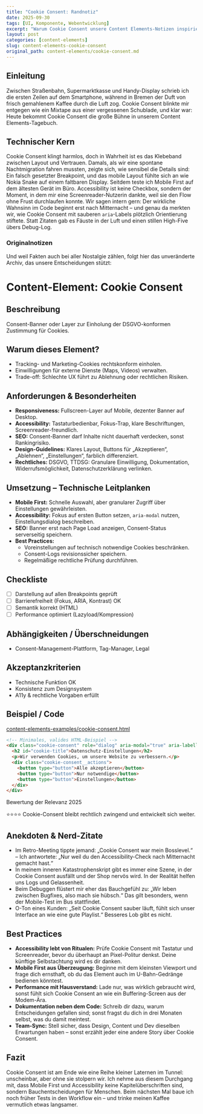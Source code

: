 ```yaml
---
title: "Cookie Consent: Randnotiz"
date: 2025-09-30
tags: [UI, Komponente, Webentwicklung]
excerpt: "Warum Cookie Consent unsere Content Elements-Notizen inspiriert."
layout: post
categories: [content-elements]
slug: content-elements-cookie-consent
original_path: content-elements/cookie-consent.md
---
```


## Einleitung
Zwischen Straßenbahn, Supermarktkasse und Handy-Display schrieb ich die ersten Zeilen auf dem Smartphone, während in Bremen der Duft von frisch gemahlenem Kaffee durch die Luft zog. Cookie Consent blinkte mir entgegen wie ein Mixtape aus einer vergessenen Schublade, und klar war: Heute bekommt Cookie Consent die große Bühne in unserem Content Elements-Tagebuch.

## Technischer Kern
Cookie Consent klingt harmlos, doch in Wahrheit ist es das Klebeband zwischen Layout und Vertrauen. Damals, als wir eine spontane Nachtmigration fahren mussten, zeigte sich, wie sensibel die Details sind: Ein falsch gesetzter Breakpoint, und das mobile Layout fühlte sich an wie Nokia Snake auf einem faltbaren Display. Seitdem teste ich Mobile First auf dem ältesten Gerät im Büro. Accessibility ist keine Checkbox, sondern der Moment, in dem mir eine Screenreader-Nutzerin dankte, weil sie den Flow ohne Frust durchlaufen konnte. Wir sagen intern gern: Der wirkliche Wahnsinn im Code beginnt erst nach Mitternacht – und genau da merkten wir, wie Cookie Consent mit sauberen `aria`-Labels plötzlich Orientierung stiftete. Statt Zitaten gab es Fäuste in der Luft und einen stillen High-Five übers Debug-Log.

### Originalnotizen
Und weil Fakten auch bei aller Nostalgie zählen, folgt hier das unveränderte Archiv, das unsere Entscheidungen stützt:
# Content-Element: Cookie Consent

## Beschreibung
Consent-Banner oder Layer zur Einholung der DSGVO-konformen Zustimmung für Cookies.

## Warum dieses Element?
- Tracking- und Marketing-Cookies rechtskonform einholen.
- Einwilligungen für externe Dienste (Maps, Videos) verwalten.
- Trade-off: Schlechte UX führt zu Ablehnung oder rechtlichen Risiken.

## Anforderungen & Besonderheiten
- **Responsiveness:** Fullscreen-Layer auf Mobile, dezenter Banner auf Desktop.
- **Accessibility:** Tastaturbedienbar, Fokus-Trap, klare Beschriftungen, Screenreader-freundlich.
- **SEO:** Consent-Banner darf Inhalte nicht dauerhaft verdecken, sonst Rankingrisiko.
- **Design-Guidelines:** Klares Layout, Buttons für „Akzeptieren“, „Ablehnen“, „Einstellungen“, farblich differenziert.
- **Rechtliches:** DSGVO, TTDSG: Granulare Einwilligung, Dokumentation, Widerrufsmöglichkeit, Datenschutzerklärung verlinken.

## Umsetzung – Technische Leitplanken
- **Mobile First:** Schnelle Auswahl, aber granularer Zugriff über Einstellungen gewährleisten.
- **Accessibility:** Fokus auf ersten Button setzen, `aria-modal` nutzen, Einstellungsdialog beschreiben.
- **SEO:** Banner erst nach Page Load anzeigen, Consent-Status serverseitig speichern.
- **Best Practices:**
  - Voreinstellungen auf technisch notwendige Cookies beschränken.
  - Consent-Logs revisionssicher speichern.
  - Regelmäßige rechtliche Prüfung durchführen.

## Checkliste
- [ ] Darstellung auf allen Breakpoints geprüft
- [ ] Barrierefreiheit (Fokus, ARIA, Kontrast) OK
- [ ] Semantik korrekt (HTML)
- [ ] Performance optimiert (Lazyload/Kompression)

## Abhängigkeiten / Überschneidungen
- Consent-Management-Plattform, Tag-Manager, Legal

## Akzeptanzkriterien
- Technische Funktion OK
- Konsistenz zum Designsystem
- A11y & rechtliche Vorgaben erfüllt

## Beispiel / Code
[content-elements-examples/cookie-consent.html](../content-elements-examples/cookie-consent.html)

```html
<!-- Minimales, valides HTML-Beispiel -->
<div class="cookie-consent" role="dialog" aria-modal="true" aria-labelledby="cookie-title">
  <h2 id="cookie-title">Datenschutz-Einstellungen</h2>
  <p>Wir verwenden Cookies, um unsere Website zu verbessern.</p>
  <div class="cookie-consent__actions">
    <button type="button">Alle akzeptieren</button>
    <button type="button">Nur notwendige</button>
    <button type="button">Einstellungen</button>
  </div>
</div>
```

Bewertung der Relevanz 2025

⭐⭐⭐⭐ Cookie-Consent bleibt rechtlich zwingend und entwickelt sich weiter.

## Anekdoten & Nerd-Zitate
- Im Retro-Meeting tippte jemand: „Cookie Consent war mein Bosslevel.“ – Ich antwortete: „Nur weil du den Accessibility-Check nach Mitternacht gemacht hast.“
- In meinem inneren Katastrophenskript gibt es immer eine Szene, in der Cookie Consent ausfällt und der Shop nervös wird. In der Realität helfen uns Logs und Gelassenheit.
- Beim Debuggen flüstert mir eher das Bauchgefühl zu: „Wir leben zwischen Bugfixes, also mach sie hübsch.“ Das gilt besonders, wenn der Mobile-Test im Bus stattfindet.
- O-Ton eines Kunden: „Seit Cookie Consent sauber läuft, fühlt sich unser Interface an wie eine gute Playlist.“ Besseres Lob gibt es nicht.

## Best Practices
- **Accessibility lebt von Ritualen:** Prüfe Cookie Consent mit Tastatur und Screenreader, bevor du überhaupt an Pixel-Politur denkst. Deine künftige Selbstachtung wird es dir danken.
- **Mobile First aus Überzeugung:** Beginne mit dem kleinsten Viewport und frage dich ernsthaft, ob du das Element auch im U-Bahn-Gedränge bedienen könntest.
- **Performance mit Hausverstand:** Lade nur, was wirklich gebraucht wird, sonst fühlt sich Cookie Consent an wie ein Buffering-Screen aus der Modem-Ära.
- **Dokumentation neben dem Code:** Schreib dir dazu, warum Entscheidungen gefallen sind; sonst fragst du dich in drei Monaten selbst, was du damit meintest.
- **Team-Sync:** Stell sicher, dass Design, Content und Dev dieselben Erwartungen haben – sonst erzählt jeder eine andere Story über Cookie Consent.

## Fazit
Cookie Consent ist am Ende wie eine Reihe kleiner Laternen im Tunnel: unscheinbar, aber ohne sie stolpern wir. Ich nehme aus diesem Durchgang mit, dass Mobile First und Accessibility keine Kapitelüberschriften sind, sondern Bauchentscheidungen für Menschen. Beim nächsten Mal baue ich noch früher Tests in den Workflow ein – und trinke meinen Kaffee vermutlich etwas langsamer.
